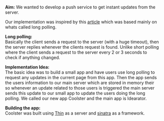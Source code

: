 **Aim:**
We wanted to develop a push service to get instant updates from the server.

Our implementation was inspired by this [article](http://jordanhollinger.com/2011/05/15/writing-an-ajax-long-polling-server-in-ruby-part-1) which was based mainly on whats called long polling.

**Long polling:**    
Basically the client sends a request to the server (with a huge timeout), then the server replies whenever the clients request is found. Unlike short polling where the client sends a request to the server every 2 or 3 seconds to check if anything changed.


**Implementation Idea:**    
The basic idea was to build a small app and have users use long polling to request any updates in the current page from this app. Then the app sends the users information to our main server which are stored in memory their so whenever an update related to those users is triggered the main server sends this update to our small app to update the users doing the long polling. We called our new app Coolster and the main app is Idearator.

**Building the app:**    
Coolster was built using [Thin](http://code.macournoyer.com/thin/) as a server and [sinatra](http://www.sinatrarb.com/) as a framework.